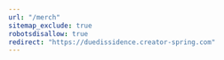 ```yaml
---
url: "/merch"
sitemap_exclude: true
robotsdisallow: true
redirect: "https://duedissidence.creator-spring.com"
---
```

